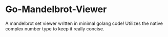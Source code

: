 # Go-Mandelbrot-Viewer
A mandelbrot set viewer written in minimal golang code! Utilizes the native complex number type to keep it really concise.
